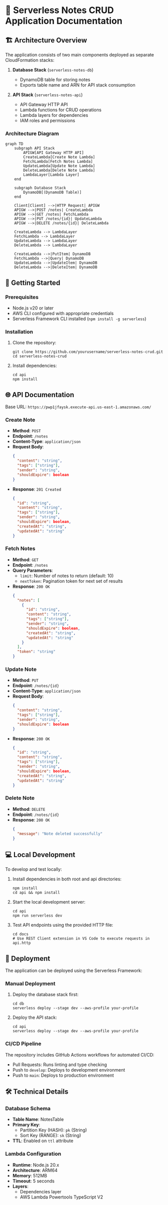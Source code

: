 # 📝 Serverless Notes CRUD Application Documentation

## 🏗️ Architecture Overview

The application consists of two main components deployed as separate CloudFormation stacks:

1. **Database Stack** (`serverless-notes-db`)
   - DynamoDB table for storing notes
   - Exports table name and ARN for API stack consumption

2. **API Stack** (`serverless-notes-api`)
   - API Gateway HTTP API
   - Lambda functions for CRUD operations
   - Lambda layers for dependencies
   - IAM roles and permissions

### Architecture Diagram

```mermaid
graph TD
    subgraph API Stack
        APIGW[API Gateway HTTP API]
        CreateLambda[Create Note Lambda]
        FetchLambda[Fetch Notes Lambda]
        UpdateLambda[Update Note Lambda]
        DeleteLambda[Delete Note Lambda]
        LambdaLayer[Lambda Layer]
    end

    subgraph Database Stack
        DynamoDB[(DynamoDB Table)]
    end

    Client[Client] -->|HTTP Request| APIGW
    APIGW -->|POST /notes| CreateLambda
    APIGW -->|GET /notes| FetchLambda
    APIGW -->|PUT /notes/{id}| UpdateLambda
    APIGW -->|DELETE /notes/{id}| DeleteLambda
    
    CreateLambda --> LambdaLayer
    FetchLambda --> LambdaLayer
    UpdateLambda --> LambdaLayer
    DeleteLambda --> LambdaLayer
    
    CreateLambda -->|PutItem| DynamoDB
    FetchLambda -->|Query| DynamoDB
    UpdateLambda -->|UpdateItem| DynamoDB
    DeleteLambda -->|DeleteItem| DynamoDB
```

## 🚀 Getting Started

### Prerequisites

- Node.js v20 or later
- AWS CLI configured with appropriate credentials
- Serverless Framework CLI installed (`npm install -g serverless`)

### Installation

1. Clone the repository:
   ```
   git clone https://github.com/yourusername/serverless-notes-crud.git
   cd serverless-notes-crud
   ```

2. Install dependencies:
   ```
   cd api
   npm install
   ```

## 🌐 API Documentation

Base URL: `https://pwp1jfaysk.execute-api.us-east-1.amazonaws.com/`

### Create Note

- **Method**: `POST`
- **Endpoint**: `/notes`
- **Content-Type**: `application/json`
- **Request Body**:
  ```json
  {
    "content": "string",
    "tags": ["string"],
    "sender": "string",
    "shouldExpire": boolean
  }
  ```
- **Response**: `201 Created`
  ```json
  {
    "id": "string",
    "content": "string",
    "tags": ["string"],
    "sender": "string",
    "shouldExpire": boolean,
    "createdAt": "string",
    "updatedAt": "string"
  }
  ```

### Fetch Notes

- **Method**: `GET`
- **Endpoint**: `/notes`
- **Query Parameters**:
  - `limit`: Number of notes to return (default: 10)
  - `nextToken`: Pagination token for next set of results
- **Response**: `200 OK`
  ```json
  {
    "notes": [
      {
        "id": "string",
        "content": "string",
        "tags": ["string"],
        "sender": "string",
        "shouldExpire": boolean,
        "createdAt": "string",
        "updatedAt": "string"
      }
    ],
    "token": "string"
  }
  ```

### Update Note

- **Method**: `PUT`
- **Endpoint**: `/notes/{id}`
- **Content-Type**: `application/json`
- **Request Body**:
  ```json
  {
    "content": "string",
    "tags": ["string"],
    "sender": "string",
    "shouldExpire": boolean
  }
  ```
- **Response**: `200 OK`
  ```json
  {
    "id": "string",
    "content": "string",
    "tags": ["string"],
    "sender": "string",
    "shouldExpire": boolean,
    "createdAt": "string",
    "updatedAt": "string"
  }
  ```

### Delete Note

- **Method**: `DELETE`
- **Endpoint**: `/notes/{id}`
- **Response**: `200 OK`
  ```json
  {
    "message": "Note deleted successfully"
  }
  ```

## 💻 Local Development

To develop and test locally:

1. Install dependencies in both root and api directories:
   ```
   npm install
   cd api && npm install
   ```

2. Start the local development server:
   ```
   cd api
   npm run serverless dev
   ```

3. Test API endpoints using the provided HTTP file:
   ```
   cd docs
   # Use REST Client extension in VS Code to execute requests in api.http
   ```

## 🚢 Deployment

The application can be deployed using the Serverless Framework:

### Manual Deployment

1. Deploy the database stack first:
   ```
   cd db
   serverless deploy --stage dev --aws-profile your-profile
   ```

2. Deploy the API stack:
   ```
   cd api
   serverless deploy --stage dev --aws-profile your-profile
   ```

### CI/CD Pipeline

The repository includes GitHub Actions workflows for automated CI/CD:

- Pull Requests: Runs linting and type checking
- Push to `develop`: Deploys to development environment
- Push to `main`: Deploys to production environment

## 🛠️ Technical Details

### Database Schema

- **Table Name**: NotesTable
- **Primary Key**:
  - Partition Key (HASH): `pk` (String)
  - Sort Key (RANGE): `sk` (String)
- **TTL**: Enabled on `ttl` attribute

### Lambda Configuration

- **Runtime**: Node.js 20.x
- **Architecture**: ARM64
- **Memory**: 512MB
- **Timeout**: 5 seconds
- **Layers**:
  - Dependencies layer
  - AWS Lambda Powertools TypeScript V2
